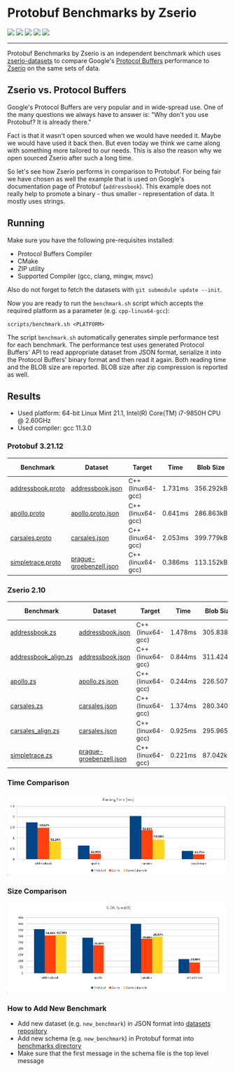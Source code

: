 # Protobuf Benchmarks by Zserio

[![](https://github.com/ndsev/zserio-protobuf-benchmarks/actions/workflows/build_linux.yml/badge.svg)](https://github.com/ndsev/zserio-protobuf-benchmarks/actions/workflows/build_linux.yml)
[![](https://github.com/ndsev/zserio-protobuf-benchmarks/actions/workflows/build_windows.yml/badge.svg)](https://github.com/ndsev/zserio-protobuf-benchmarks/actions/workflows/build_windows.yml)
[![](https://img.shields.io/github/watchers/ndsev/zserio-protobuf-benchmarks.svg)](https://GitHub.com/ndsev/zserio-protobuf-benchmarks/watchers)
[![](https://img.shields.io/github/forks/ndsev/zserio-protobuf-benchmarks.svg)](https://GitHub.com/ndsev/zserio-protobuf-benchmarks/network/members)
[![](https://img.shields.io/github/stars/ndsev/zserio-protobuf-benchmarks.svg?color=yellow)](https://GitHub.com/ndsev/zserio-protobuf-benchmarks/stargazers)

--------

Protobuf Benchmarks by Zserio is an independent benchmark which uses
[zserio-datasets](https://github.com/ndsev/zserio-datasets) to compare Google's
[Protocol Buffers](https://github.com/protocolbuffers/protobuf) performance to [Zserio](http://zserio.org/)
on the same sets of data.

## Zserio vs. Protocol Buffers

Google's Protocol Buffers are very popular and in wide-spread use. One of the many questions we always have to
answer is: "Why don't you use Protobuf? It is already there."

Fact is that it wasn't open sourced when we would have needed it. Maybe we would have used it back then. But
even today we think we came along with something more tailored to our needs. This is also the reason why we
open sourced Zserio after such a long time.

So let's see how Zserio performs in comparison to Protobuf. For being fair we have chosen as well the example
that is used on Google's documentation page of Protobuf (`addressbook`). This example does not really help
to promote a binary - thus smaller - representation of data. It mostly uses strings.

## Running

Make sure you have the following pre-requisites installed:

- Protocol Buffers Compiler
- CMake
- ZIP utility
- Supported Compiler (gcc, clang, mingw, msvc)

Also do not forget to fetch the datasets with `git submodule update --init`.

Now you are ready to run the `benchmark.sh` script which accepts the required platform as a parameter 
(e.g. `cpp-linux64-gcc`):

```
scripts/benchmark.sh <PLATFORM>
```

The script `benchmark.sh` automatically generates simple performance test for each benchmark.
The performance test uses generated Protocol Buffers' API to read appropriate dataset from JSON format,
serialize it into the Protocol Buffers' binary format and then read it again. Both reading time and the BLOB
size are reported. BLOB size after zip compression is reported as well.

## Results

- Used platform: 64-bit Linux Mint 21.1, Intel(R) Core(TM) i7-9850H CPU @ 2.60GHz
- Used compiler: gcc 11.3.0

### Protobuf 3.21.12

[addressbook.proto]: https://github.com/ndsev/zserio-protobuf-benchmarks/blob/master/benchmarks/addressbook/addressbook.proto
[apollo.proto]: https://github.com/ndsev/zserio-protobuf-benchmarks/blob/master/benchmarks/apollo/apollo.proto
[carsales.proto]: https://github.com/ndsev/zserio-protobuf-benchmarks/blob/master/benchmarks/carsales/carsales.proto
[simpletrace.proto]: https://github.com/ndsev/zserio-protobuf-benchmarks/blob/master/benchmarks/simpletrace/simpletrace.proto

[addressbook.json]: https://github.com/ndsev/zserio-datasets/blob/master/addressbook/addressbook.json
[apollo.proto.json]: https://github.com/ndsev/zserio-datasets/blob/master/apollo/apollo.proto.json
[carsales.json]: https://github.com/ndsev/zserio-datasets/blob/master/carsales/carsales.json
[prague-groebenzell.json]: https://github.com/ndsev/zserio-datasets/blob/master/simpletrace/prague-groebenzell.json

| Benchmark            | Dataset                   | Target               |      Time | Blob Size | Zip Size |
| -------------------- | ------------------------- | -------------------- | --------- | --------- | -------- |
| [addressbook.proto]  | [addressbook.json]        | C++ (linux64-gcc)    |   1.731ms | 356.292kB |    193kB |
| [apollo.proto]       | [apollo.proto.json]       | C++ (linux64-gcc)    |   0.641ms | 286.863kB |    136kB |
| [carsales.proto]     | [carsales.json]           | C++ (linux64-gcc)    |   2.053ms | 399.779kB |    242kB |
| [simpletrace.proto]  | [prague-groebenzell.json] | C++ (linux64-gcc)    |   0.386ms | 113.152kB |     54kB |

### Zserio 2.10

[addressbook.zs]: https://github.com/ndsev/zserio/blob/master/benchmarks/addressbook/addressbook.zs
[addressbook_align.zs]: https://github.com/ndsev/zserio/blob/master/benchmarks/addressbook/addressbook_align.zs
[apollo.zs]: https://github.com/ndsev/zserio/blob/master/benchmarks/apollo/apollo.zs
[apollo.zs.json]: https://github.com/ndsev/zserio-datasets/blob/master/apollo/apollo.zs.json
[carsales.zs]: https://github.com/ndsev/zserio/blob/master/benchmarks/carsales/carsales.zs
[carsales_align.zs]: https://github.com/ndsev/zserio/blob/master/benchmarks/carsales/carsales_align.zs
[simpletrace.zs]: https://github.com/ndsev/zserio/blob/master/benchmarks/simpletrace/simpletrace.zs

| Benchmark              | Dataset                   | Target              |      Time | Blob Size | Zip Size |
| ---------------------- | ------------------------- | ------------------- | --------- | --------- | -------- |
| [addressbook.zs]       | [addressbook.json]        | C++ (linux64-gcc)   |   1.478ms | 305.838kB |    222kB |
| [addressbook_align.zs] | [addressbook.json]        | C++ (linux64-gcc)   |   0.844ms | 311.424kB |    177kB |
| [apollo.zs]            | [apollo.zs.json]          | C++ (linux64-gcc)   |   0.244ms | 226.507kB |    144kB |
| [carsales.zs]          | [carsales.json]           | C++ (linux64-gcc)   |   1.374ms | 280.340kB |    259kB |
| [carsales_align.zs]    | [carsales.json]           | C++ (linux64-gcc)   |   0.925ms | 295.965kB |    205kB |
| [simpletrace.zs]       | [prague-groebenzell.json] | C++ (linux64-gcc)   |   0.221ms |  87.042kB |     66kB |

### Time Comparison

![time comparison](images/ZserioProtobufTimeComparison.png)

### Size Comparison

![size comparison](images/ZserioProtobufSizeComparison.png)

### How to Add New Benchmark

- Add new dataset (e.g. `new_benchmark`) in JSON format
  into [datasets repository](https://github.com/ndsev/zserio-datasets)
- Add new schema (e.g. `new_benchmark`) in Protobuf format into
  [benchmarks directory](https://github.com/ndsev/zserio-protobuf-benchmarks/tree/master/benchmarks)
- Make sure that the first message in the schema file is the top level message

